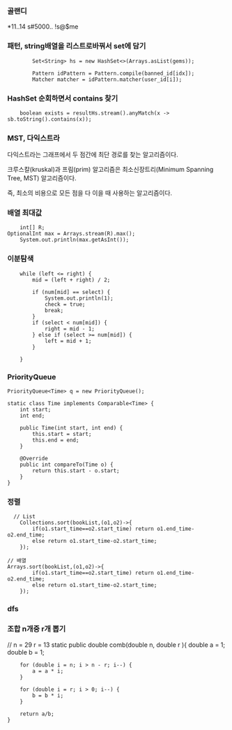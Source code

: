 ### 골랜디
*11..14 s#5000.. !s@$me


### 패턴, string배열을 리스트로바꿔서 set에 담기

            Set<String> hs = new HashSet<>(Arrays.asList(gems));
            
            Pattern idPattern = Pattern.compile(banned_id[idx]);
            Matcher matcher = idPattern.matcher(user_id[i]);


### HashSet 순회하면서 contains 찾기
        boolean exists = resultHs.stream().anyMatch(x -> sb.toString().contains(x));


### MST, 다익스트라
다익스트라는 그래프에서 두 점간에 최단 경로를 찾는 알고리즘이다.

크루스칼(kruskal)과 프림(prim) 알고리즘은
최소신장트리(Minimum Spanning Tree, MST) 알고리즘이다.

즉, 최소의 비용으로 모든 점을 다 이을 때 사용하는 알고리즘이다.

### 배열 최대값
        int[] R;
	OptionalInt max = Arrays.stream(R).max();
        System.out.println(max.getAsInt());

### 이분탐색

		while (left <= right) {
			mid = (left + right) / 2;

			if (num[mid] == select) {
				System.out.println(1);
				check = true;
				break;
			}
			if (select < num[mid]) {
				right = mid - 1;
			} else if (select >= num[mid]) {
				left = mid + 1;
			}

		}

### PriorityQueue
	PriorityQueue<Time> q = new PriorityQueue();

	static class Time implements Comparable<Time> {
        int start;
        int end;

        public Time(int start, int end) {
            this.start = start;
            this.end = end;
        }

        @Override
        public int compareTo(Time o) {
            return this.start - o.start;
        }
    }

### 정렬
	  // List
        Collections.sort(bookList,(o1,o2)->{
            if(o1.start_time==o2.start_time) return o1.end_time-o2.end_time;
            else return o1.start_time-o2.start_time;
        });
	
	// 배열
	Arrays.sort(bookList,(o1,o2)->{
            if(o1.start_time==o2.start_time) return o1.end_time-o2.end_time;
            else return o1.start_time-o2.start_time;
        });
	
	
### dfs 


### 조합 n개중 r개 뽑기
 // n = 29 r = 13
    static public double comb(double n, double r ){
        double a = 1;
        double b = 1;

        for (double i = n; i > n - r; i--) {
            a = a * i;
        }

        for (double i = r; i > 0; i--) {
            b = b * i;
        }
        
        return a/b;
    }
